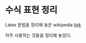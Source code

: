 # 수식 표현 정리

Latex 문법을 정리해 놓은 wikipedia [link](https://en.wikipedia.org/wiki/Help:Displaying_a_formula#Formatting_using_TeX)



자주 사용하는 것들을 정리해 놓았다.

# 